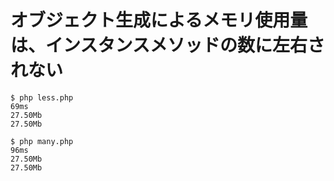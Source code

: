 # オブジェクト生成によるメモリ使用量は、インスタンスメソッドの数に左右されない

```
$ php less.php
69ms
27.50Mb
27.50Mb
```

```
$ php many.php
96ms
27.50Mb
27.50Mb
```
